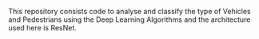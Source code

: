 This repository consists code to analyse and classify the type of Vehicles and Pedestrians using the Deep Learning Algorithms and the architecture used here is ResNet.
